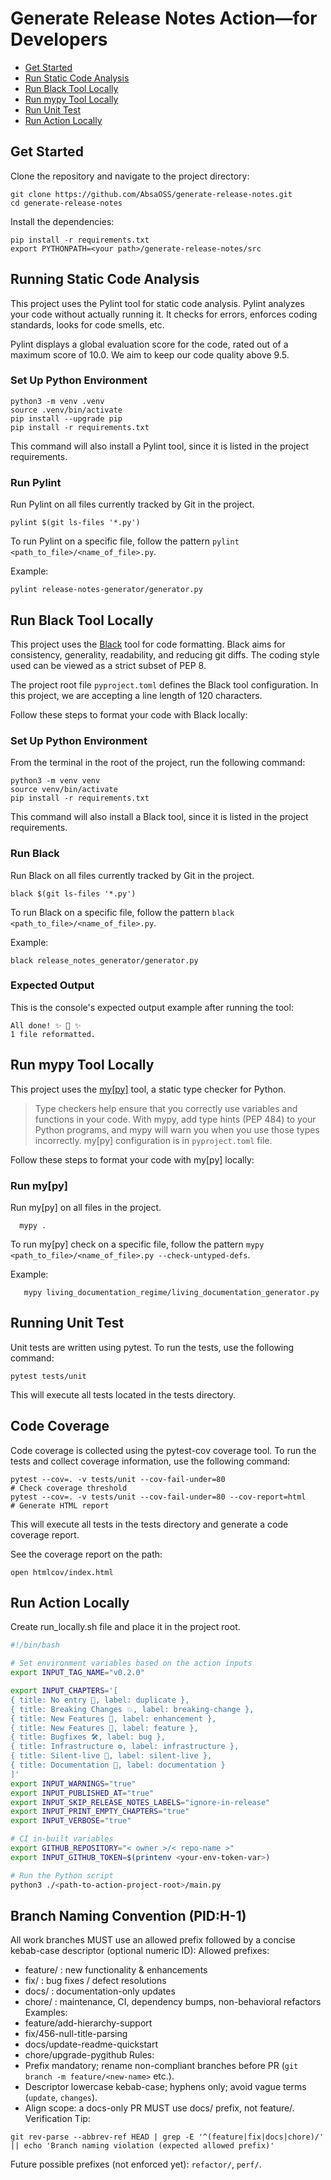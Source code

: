 # Generate Release Notes Action—for Developers

- [Get Started](#get-started)
- [Run Static Code Analysis](#running-static-code-analysis)
- [Run Black Tool Locally](#run-black-tool-locally)
- [Run mypy Tool Locally](#run-mypy-tool-locally)
- [Run Unit Test](#running-unit-test)
- [Run Action Locally](#run-action-locally)

## Get Started

Clone the repository and navigate to the project directory:

```shell
git clone https://github.com/AbsaOSS/generate-release-notes.git
cd generate-release-notes
```

Install the dependencies:

```shell
pip install -r requirements.txt
export PYTHONPATH=<your path>/generate-release-notes/src
```

## Running Static Code Analysis

This project uses the Pylint tool for static code analysis. Pylint analyzes your code without actually running it. It checks for errors, enforces coding standards, looks for code smells, etc.

Pylint displays a global evaluation score for the code, rated out of a maximum score of 10.0. We aim to keep our code quality above 9.5.

### Set Up Python Environment
```shell
python3 -m venv .venv
source .venv/bin/activate
pip install --upgrade pip
pip install -r requirements.txt
```

This command will also install a Pylint tool, since it is listed in the project requirements.

### Run Pylint
Run Pylint on all files currently tracked by Git in the project.
```shell
pylint $(git ls-files '*.py')
```

To run Pylint on a specific file, follow the pattern `pylint <path_to_file>/<name_of_file>.py`.

Example:
```shell
pylint release-notes-generator/generator.py
``` 

## Run Black Tool Locally
This project uses the [Black](https://github.com/psf/black) tool for code formatting.
Black aims for consistency, generality, readability, and reducing git diffs.
The coding style used can be viewed as a strict subset of PEP 8.

The project root file `pyproject.toml` defines the Black tool configuration.
In this project, we are accepting a line length of 120 characters.

Follow these steps to format your code with Black locally:

### Set Up Python Environment
From the terminal in the root of the project, run the following command:

```shell
python3 -m venv venv
source venv/bin/activate
pip install -r requirements.txt
```

This command will also install a Black tool, since it is listed in the project requirements.

### Run Black
Run Black on all files currently tracked by Git in the project.
```shell
black $(git ls-files '*.py')
```

To run Black on a specific file, follow the pattern `black <path_to_file>/<name_of_file>.py`.

Example:
```shell
black release_notes_generator/generator.py
``` 

### Expected Output
This is the console's expected output example after running the tool:
```
All done! ✨ 🍰 ✨
1 file reformatted.
```


## Run mypy Tool Locally

This project uses the [my[py]](https://mypy.readthedocs.io/en/stable/) tool, a static type checker for Python.

> Type checkers help ensure that you correctly use variables and functions in your code.
> With mypy, add type hints (PEP 484) to your Python programs,
> and mypy will warn you when you use those types incorrectly.
my[py] configuration is in `pyproject.toml` file.

Follow these steps to format your code with my[py] locally:

### Run my[py]

Run my[py] on all files in the project.
```shell
  mypy .
```

To run my[py] check on a specific file, follow the pattern `mypy <path_to_file>/<name_of_file>.py --check-untyped-defs`.

Example:
```shell
   mypy living_documentation_regime/living_documentation_generator.py
``` 


## Running Unit Test

Unit tests are written using pytest. To run the tests, use the following command:

```shell
pytest tests/unit
```

This will execute all tests located in the tests directory.

## Code Coverage

Code coverage is collected using the pytest-cov coverage tool. To run the tests and collect coverage information, use the following command:

```shell
pytest --cov=. -v tests/unit --cov-fail-under=80                      # Check coverage threshold
pytest --cov=. -v tests/unit --cov-fail-under=80 --cov-report=html    # Generate HTML report
```

This will execute all tests in the tests directory and generate a code coverage report.

See the coverage report on the path:

```shell
open htmlcov/index.html
```

## Run Action Locally
Create run_locally.sh file and place it in the project root.

```bash
#!/bin/bash

# Set environment variables based on the action inputs
export INPUT_TAG_NAME="v0.2.0"

export INPUT_CHAPTERS='[
{ title: No entry 🚫, label: duplicate },
{ title: Breaking Changes 💥, label: breaking-change },
{ title: New Features 🎉, label: enhancement },
{ title: New Features 🎉, label: feature },
{ title: Bugfixes 🛠, label: bug },
{ title: Infrastructure ⚙️, label: infrastructure },
{ title: Silent-live 🤫, label: silent-live },
{ title: Documentation 📜, label: documentation }
]'
export INPUT_WARNINGS="true"
export INPUT_PUBLISHED_AT="true"
export INPUT_SKIP_RELEASE_NOTES_LABELS="ignore-in-release"
export INPUT_PRINT_EMPTY_CHAPTERS="true"
export INPUT_VERBOSE="true"

# CI in-built variables
export GITHUB_REPOSITORY="< owner >/< repo-name >"
export INPUT_GITHUB_TOKEN=$(printenv <your-env-token-var>)

# Run the Python script
python3 ./<path-to-action-project-root>/main.py
```

## Branch Naming Convention (PID:H-1)
All work branches MUST use an allowed prefix followed by a concise kebab-case descriptor (optional numeric ID):
Allowed prefixes:
- feature/ : new functionality & enhancements
- fix/     : bug fixes / defect resolutions
- docs/    : documentation-only updates
- chore/   : maintenance, CI, dependency bumps, non-behavioral refactors
Examples:
- feature/add-hierarchy-support
- fix/456-null-title-parsing
- docs/update-readme-quickstart
- chore/upgrade-pygithub
Rules:
- Prefix mandatory; rename non-compliant branches before PR (`git branch -m feature/<new-name>` etc.).
- Descriptor lowercase kebab-case; hyphens only; avoid vague terms (`update`, `changes`).
- Align scope: a docs-only PR MUST use docs/ prefix, not feature/.
Verification Tip:
```shell
git rev-parse --abbrev-ref HEAD | grep -E '^(feature|fix|docs|chore)/' || echo 'Branch naming violation (expected allowed prefix)'
```
Future possible prefixes (not enforced yet): `refactor/`, `perf/`.
